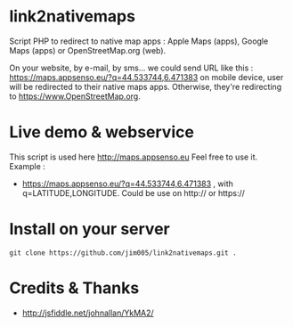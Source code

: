 # link2nativemaps
Script PHP to redirect to native map apps : Apple Maps (apps), Google Maps (apps) or OpenStreetMap.org (web).

On your website, by e-mail, by sms... we could send URL like this : 
    https://maps.appsenso.eu/?q=44.533744,6.471383
on mobile device, user will be redirected to their native maps apps. Otherwise, they're redirecting to https://www.OpenStreetMap.org.

# Live demo & webservice
This script is used here http://maps.appsenso.eu
Feel free to use it. Example :
 * https://maps.appsenso.eu/?q=44.533744,6.471383 , with q=LATITUDE,LONGITUDE.
Could be use on http:// or https://  

# Install on your server
    git clone https://github.com/jim005/link2nativemaps.git . 


# Credits & Thanks
 * http://jsfiddle.net/johnallan/YkMA2/
